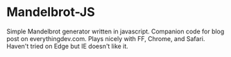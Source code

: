 # Mandelbrot-JS
Simple Mandelbrot generator written in javascript. Companion code for blog post on everythingdev.com. Plays nicely with FF, Chrome, and Safari. Haven't tried on Edge but IE doesn't like it.   
